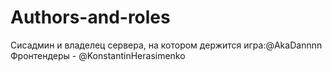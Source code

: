 # Authors-and-roles
Сисадмин и владелец сервера, на котором держится игра:@AkaDannnn
Фронтендеры - @KonstantinHerasimenko
